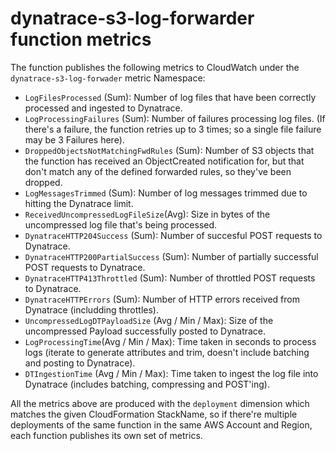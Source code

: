 # dynatrace-s3-log-forwarder function metrics

The function publishes the following metrics to CloudWatch under the `dynatrace-s3-log-forwader` metric Namespace:
* `LogFilesProcessed` (Sum): Number of log files that have been correctly processed and ingested to Dynatrace.
* `LogProcessingFailures` (Sum): Number of failures processing log files. (If there's a failure, the function retries up to 3 times; so a single file failure may be 3 Failures here).
* `DroppedObjectsNotMatchingFwdRules` (Sum): Number of S3 objects that the function has received an ObjectCreated notification for, but that don't match any of the defined forwarded rules, so they've been dropped.
* `LogMessagesTrimmed` (Sum): Number of log messages trimmed due to hitting the Dynatrace limit.
* `ReceivedUncompressedLogFileSize`(Avg): Size in bytes of the uncompressed log file that's being processed.
* `DynatraceHTTP204Success` (Sum): Number of succesful POST requests to Dynatrace.
* `DynatraceHTTP200PartialSuccess` (Sum): Number of partially successful POST requests to Dynatrace.
* `DynatraceHTTP413Throttled` (Sum): Number of throttled POST requests to Dynatrace.
* `DynatraceHTTPErrors` (Sum): Number of HTTP errors received from Dynatrace (includding throttles).
* `UncompressedLogDTPayloadSize` (Avg / Min / Max): Size of the uncompressed Payload successfully posted to Dynatrace.
* `LogProcessingTime`(Avg / Min / Max): Time taken in seconds to process logs (iterate to generate attributes and trim, doesn't include batching and posting to Dynatrace).
* `DTIngestionTime` (Avg / Min / Max): Time taken to ingest the log file into Dynatrace (includes batching, compressing and POST'ing).

All the metrics above are produced with the `deployment` dimension which matches the given CloudFormation StackName, so if there're multiple deployments of the same function in the same AWS Account and Region, each function publishes its own set of metrics. 